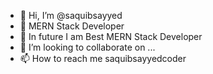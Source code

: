 - 👋 Hi, I’m @saquibsayyed
- 👀 MERN Stack Developer 
- 🌱 In future I am Best MERN Stack Developer 
- 💞️ I’m looking to collaborate on ...
- 📫 How to reach me saquibsayyedcoder

<!---
saquibsayyedcoder/saquibsayyedcoder is a ✨ special ✨ repository because its `README.md` (this file) appears on your GitHub profile.
You can click the Preview link to take a look at your changes.
--->
